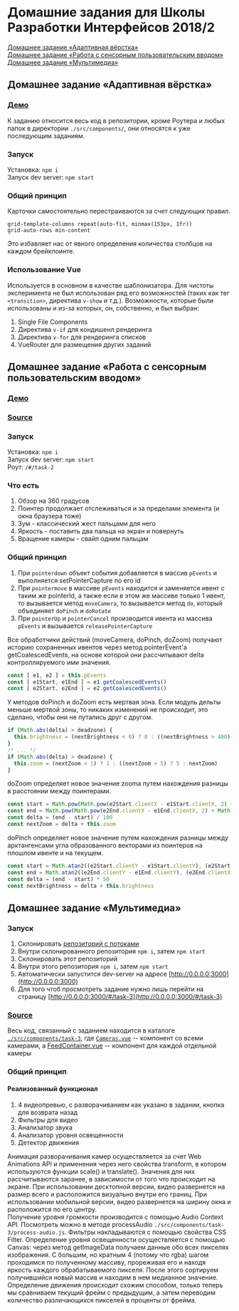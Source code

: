 # Домашние задания для Школы Разработки Интерфейсов 2018/2
[Домашнее задание «Адаптивная вёрстка»](#task1)  
[Домашнее задание «Работа с сенсорным пользовательским вводом»](#task2)  
[Домашнее задание «Мультимедиа»](#task3)

## <a name='task1'></a> Домашнее задание «Адаптивная вёрстка»
### [Демо](https://nskye.github.io/shri-18-smarthouse-task-1/)  
К заданию относится весь код в репозитории, кроме Роутера и любых папок в директории `./src/components/`, они относятся к уже последующим заданиям.  
### Запуск
Установка: `npm i`  
Запуск dev server: `npm start`  
### Общий принцип
Карточки самостоятельно перестраиваются за счет следующих правил.
```styl
grid-template-columns repeat(auto-fit, minmax(153px, 1fr))
grid-auto-rows min-content
```
Это избавляет нас от явного определения количества столбцов на каждом брейкпоинте. 
### Использование Vue
Используется в основном в качестве шаблонизатора. Для чистоты эксперимента не был использован ряд его возможностей (таких как тег `<transition>`, директива `v-show` и т.д.). Возможности, которые были использованы и из-за которых, он, собственно, и был выбран:
1. Single File Components
1. Директива `v-if` для кондишенл рендеринга
1. Директива `v-for` для рендеринга списков
1. VueRouter для размещения других заданий

## <a name='task2'></a> Домашнее задание «Работа с сенсорным пользовательским вводом»
### [Демо](https://nskye.github.io/shri-18-smarthouse-task-1/#/task-2)
### [Source](https://github.com/NSkye/shri-18-smarthouse-task-1/blob/master/src/components/task-2/SensorInput.vue)
### Запуск
Установка: `npm i`  
Запуск dev server: `npm start`  
Роут: `/#/task-2`
### Что есть
1. Обзор на 360 градусов
1. Поинтер продолжает отслеживаться и за пределами элемента (и окна браузера тоже)
1. Зум - классический жест пальцами для него
1. Яркость - поставить два пальца на экран и повернуть
1. Вращение камеры - свайп одним пальцам
### Общий принцип
1. При `pointerdown` объект события добавляется в массив `pEvents` и выполняется setPointerCapture по его id
1. При `pointermove` в массиве `pEvents` находится и заменяется ивент с таким же pointerId, а также если в этом же массиве только 1 ивент, то вызывается метод `moveCamera`, то вызывается метод `do`, который объединяет `doPinch` и `doRotate`
1. При `pointerUp` и `pointerCancel` производится ивента из массива `pEvents` и вызывается `releasePointerCapture`  

Все обработчики действий (moveCamera, doPinch, doZoom) получают историю сохраненных ивентов через метод pointerEvent'а getCoalescedEvents, на основе которой они рассчитывают delta контроллируемого ими значения.  
```javascript
const [ e1, e2 ] = this.pEvents
const [ e1Start, e1End ] = e1.getCoalescedEvents()
const [ e2Start, e2End ] = e2.getCoalescedEvents()
```

У методов doPinch и doZoom есть мертвая зона. Если модуль дельты меньше мертвой зоны, то никаких изменений не происходит, это сделано, чтобы они не путались друг с другом.  
```javascript
if (Math.abs(delta) > deadzone) {
  this.brightness = (nextBrightness < 0) ? 0 : ((nextBrightness > 400) ? 400 : nextBrightness)
}
/* ... */
if (Math.abs(delta) > deadzone) {
  this.zoom = (nextZoom < 1) ? 1 : ((nextZoom > 5) ? 5 : nextZoom)
}
```

doZoom определяет новое значение zooma путем нахождения разницы в расстоянии между поинтерами.  
```javascript
const start = Math.pow(Math.pow(e2Start.clientX - e1Start.clientX, 2) + Math.pow(e2Start.clientY - e1Start.clientY, 2), 1 / 2)
const end = Math.pow(Math.pow(e2End.clientX - e1End.clientX, 2) + Math.pow(e2End.clientY - e1End.clientY, 2), 1 / 2)
const delta = (end - start) / 100
const nextZoom = delta + this.zoom
```

doPinch определяет новое значение путем нахождения разницы между арктангенсами угла образованного векторами из поинтеров на плошлом ивенте и на текущем.  
```javascript
const start = Math.atan2((e2Start.clientY - e1Start.clientY), (e2Start.clientX - e1Start.clientX))
const end = Math.atan2((e2End.clientY - e1End.clientY), (e2End.clientX - e1End.clientX))
const delta = (end - start) * 50
const nextBrightness = delta + this.brightness
```
## <a name='task3'></a> Домашнее задание «Мультимедиа»
### Запуск
1. Склонировать [репозиторий с потоками](https://github.com/mad-gooze/shri-2018-2-multimedia-homework/blob/master/streams/README.md)
1. Внутри склонированного репозитория `npm i`, затем `npm start`
1. Склонировать этот репозиторий
1. Внутри этого репозитория `npm i`, затем `npm start`
1. Автоматически запустится dev-server на адресе [http://0.0.0.0:3000](http://0.0.0.0:3000)
1. Для того чтоб просмотреть задание нужно лишь перейти на страницу [http://0.0.0.0:3000/#/task-3](http://0.0.0.0:3000/#/task-3)
### [Source](https://github.com/NSkye/shri-18-smarthouse-task-1/tree/master/src/components/task-3)
Весь код, связанный с заданием находится в каталоге [`./src/components/task-3`](https://github.com/NSkye/shri-18-smarthouse-task-1/tree/master/src/components/task-3), где [`Cameras.vue`](https://github.com/NSkye/shri-18-smarthouse-task-1/blob/master/src/components/task-3/Cameras.vue) -- компонент со всеми камерами, а [FeedContainer.vue](https://github.com/NSkye/shri-18-smarthouse-task-1/blob/master/src/components/task-3/FeedContainer.vue) -- компонент для каждой отдельной камеры

### Общий принцип
#### Реализованный функционал
1. 4 видеопревью, с разворачиванием как указано в задании, кнопка для возврата назад
1. Фильтры для видео
1. Анализатор звука  
1. Анализатор уровня освещенности
1. Детектор движения

Анимация разворачивания камер осуществляется за счет Web Animations API и применения через него свойства transform, в котором используются функции scale() и translate(). Значения для них рассчитываются заранее, в зависимости от того что происходит на экране. При использовании десктопной версии, видео развернется на размер всего и расположится визуально внутри его границ. При использовании мобильной версии, видео развернется на ширину окна и расположится по его центру.  
Получение уровня громкости производится с помощью Audio Context API. Посмотреть можно в методе processAudio `./src/components/task-3/process-audio.js`. Фильтры накладываются с помощью свойства CSS Filter.
Определение уровня освещенности осуществляется с помощью Canvas: через метод getImageData получаем данные обо всех пикселях изображения. С большим, но кратным 4 (потому что rgba) шагом проходимся по полученному массиву, прореживая его и находя яркость каждого обрабатываемого пикселя. После этого сортируем получившийся новый массив и находим в нем медианное значение.  
Определение движения происходит схожим способом, только теперь мы сравниваем текущий фрейм с предыдущим, а затем переводим количество различающихся пикселей в проценты от фрейма.
